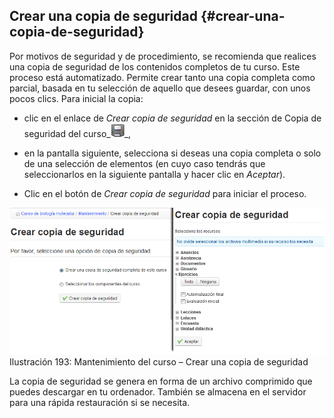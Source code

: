 ## Crear una copia de seguridad {#crear-una-copia-de-seguridad}

Por motivos de seguridad y de procedimiento, se recomienda que realices una copia de seguridad de los contenidos completos de tu curso. Este proceso está automatizado. Permite crear tanto una copia completa como parcial, basada en tu selección de aquello que desees guardar, con unos pocos clics. Para inicial la copia:

*   clic en el enlace de _Crear copia de seguridad_ en la sección de Copia de seguridad del curso_![](../assets/graphics330.gif)_,

*   en la pantalla siguiente, selecciona si deseas una copia completa o solo de una selección de elementos (en cuyo caso tendrás que seleccionarlos en la siguiente pantalla y hacer clic en _Aceptar_).

*   Clic en el botón de _Crear copia de seguridad_ para iniciar el proceso.

![](../assets/graphics333.png)Ilustración 193: Mantenimiento del curso – Crear una copia de seguridad

La copia de seguridad se genera en forma de un archivo comprimido que puedes descargar en tu ordenador. También se almacena en el servidor para una rápida restauración si se necesita.